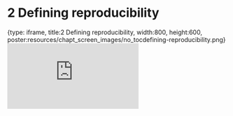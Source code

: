 # 2 Defining reproducibility
 
{type: iframe, title:2 Defining reproducibility, width:800, height:600, poster:resources/chapt_screen_images/no_tocdefining-reproducibility.png}
![](https://jhudatascience.org/Reproducibility_in_Cancer_Informatics//no_tocdefining-reproducibility.html)
 

 
